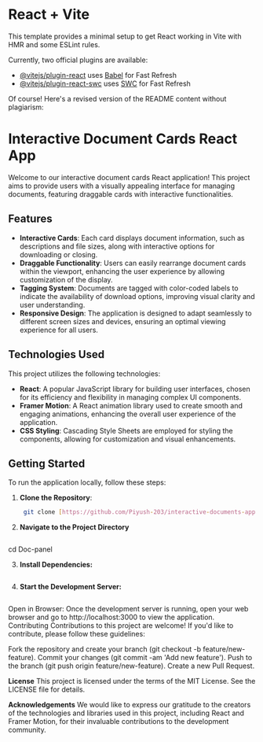 # React + Vite

This template provides a minimal setup to get React working in Vite with HMR and some ESLint rules.

Currently, two official plugins are available:

- [@vitejs/plugin-react](https://github.com/vitejs/vite-plugin-react/blob/main/packages/plugin-react/README.md) uses [Babel](https://babeljs.io/) for Fast Refresh
- [@vitejs/plugin-react-swc](https://github.com/vitejs/vite-plugin-react-swc) uses [SWC](https://swc.rs/) for Fast Refresh

Of course! Here's a revised version of the README content without plagiarism:

# Interactive Document Cards React App

Welcome to our interactive document cards React application! This project aims to provide users with a visually appealing interface for managing documents, featuring draggable cards with interactive functionalities.

## Features

- **Interactive Cards**: Each card displays document information, such as descriptions and file sizes, along with interactive options for downloading or closing.
- **Draggable Functionality**: Users can easily rearrange document cards within the viewport, enhancing the user experience by allowing customization of the display.
- **Tagging System**: Documents are tagged with color-coded labels to indicate the availability of download options, improving visual clarity and user understanding.
- **Responsive Design**: The application is designed to adapt seamlessly to different screen sizes and devices, ensuring an optimal viewing experience for all users.

## Technologies Used

This project utilizes the following technologies:

- **React**: A popular JavaScript library for building user interfaces, chosen for its efficiency and flexibility in managing complex UI components.
- **Framer Motion**: A React animation library used to create smooth and engaging animations, enhancing the overall user experience of the application.
- **CSS Styling**: Cascading Style Sheets are employed for styling the components, allowing for customization and visual enhancements.

## Getting Started

To run the application locally, follow these steps:

1. **Clone the Repository**:

   ```bash
    git clone [https://github.com/Piyush-203/interactive-documents-app.git](https://github.com/Piyush-203/Doc-panel.git)

2. **Navigate to the Project Directory**
   ```bash
  cd Doc-panel

3. **Install Dependencies:**
   ```bash - npm install

4. **Start the Development Server:**
   ```bash - npm start

Open in Browser:
Once the development server is running, open your web browser and go to http://localhost:3000 to view the application.
Contributing
Contributions to this project are welcome! If you'd like to contribute, please follow these guidelines:

Fork the repository and create your branch (git checkout -b feature/new-feature).
Commit your changes (git commit -am 'Add new feature').
Push to the branch (git push origin feature/new-feature).
Create a new Pull Request.

**License**
This project is licensed under the terms of the MIT License. See the LICENSE file for details.

**Acknowledgements**
We would like to express our gratitude to the creators of the technologies and libraries used in this project, including React and Framer Motion, for their invaluable contributions to the development community.
